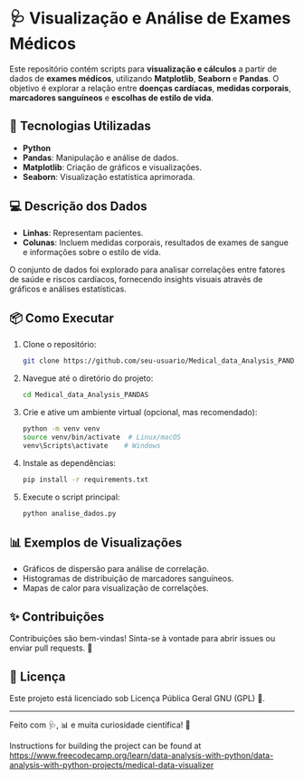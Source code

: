 # 🩺 Visualização e Análise de Exames Médicos

Este repositório contém scripts para **visualização e cálculos** a partir de dados de **exames médicos**, utilizando **Matplotlib**, **Seaborn** e **Pandas**. O objetivo é explorar a relação entre **doenças cardíacas**, **medidas corporais**, **marcadores sanguíneos** e **escolhas de estilo de vida**.

## 🚀 Tecnologias Utilizadas

- **Python**
- **Pandas**: Manipulação e análise de dados.
- **Matplotlib**: Criação de gráficos e visualizações.
- **Seaborn**: Visualização estatística aprimorada.

## 💻 Descrição dos Dados

- **Linhas**: Representam pacientes.
- **Colunas**: Incluem medidas corporais, resultados de exames de sangue e informações sobre o estilo de vida.

O conjunto de dados foi explorado para analisar correlações entre fatores de saúde e riscos cardíacos, fornecendo insights visuais através de gráficos e análises estatísticas.

## 📦 Como Executar

1. Clone o repositório:
   ```bash
   git clone https://github.com/seu-usuario/Medical_data_Analysis_PANDAS.git
   ```

2. Navegue até o diretório do projeto:
   ```bash
   cd Medical_data_Analysis_PANDAS

   ```

3. Crie e ative um ambiente virtual (opcional, mas recomendado):
   ```bash
   python -m venv venv
   source venv/bin/activate  # Linux/macOS
   venv\Scripts\activate    # Windows
   ```

4. Instale as dependências:
   ```bash
   pip install -r requirements.txt
   ```

5. Execute o script principal:
   ```bash
   python analise_dados.py
   ```

## 📊 Exemplos de Visualizações

- Gráficos de dispersão para análise de correlação.
- Histogramas de distribuição de marcadores sanguíneos.
- Mapas de calor para visualização de correlações.

## ✨ Contribuições

Contribuições são bem-vindas! Sinta-se à vontade para abrir issues ou enviar pull requests. 🙌

## 📄 Licença

Este projeto está licenciado sob Licença Pública Geral GNU (GPL) 📜.

---

Feito com 🩺, 📊 e muita curiosidade científica! 🚀


Instructions for building the project can be found at https://www.freecodecamp.org/learn/data-analysis-with-python/data-analysis-with-python-projects/medical-data-visualizer
